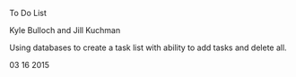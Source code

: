 To Do List

Kyle Bulloch and Jill Kuchman

Using databases to create a task list with ability to add tasks and delete all.

03 16 2015
